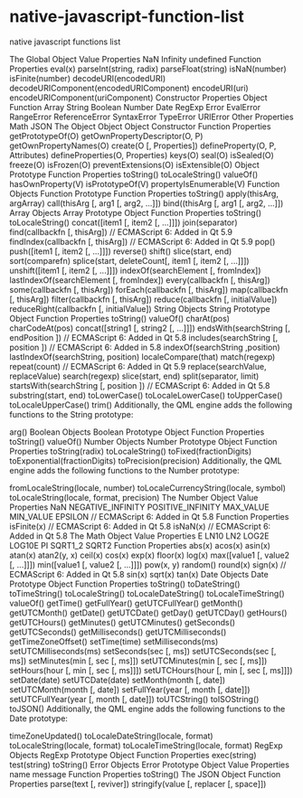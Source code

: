 # native-javascript-function-list
native javascript functions list


The Global Object
Value Properties
NaN
Infinity
undefined
Function Properties
eval(x)
parseInt(string, radix)
parseFloat(string)
isNaN(number)
isFinite(number)
decodeURI(encodedURI)
decodeURIComponent(encodedURIComponent)
encodeURI(uri)
encodeURIComponent(uriComponent)
Constructor Properties
Object
Function
Array
String
Boolean
Number
Date
RegExp
Error
EvalError
RangeError
ReferenceError
SyntaxError
TypeError
URIError
Other Properties
Math
JSON
The Object Object
Object Constructor
Function Properties
getPrototypeOf(O)
getOwnPropertyDescriptor(O, P)
getOwnPropertyNames(O)
create(O [, Properties])
defineProperty(O, P, Attributes)
defineProperties(O, Properties)
keys(O)
seal(O)
isSealed(O)
freeze(O)
isFrozen(O)
preventExtensions(O)
isExtensible(O)
Object Prototype
Function Properties
toString()
toLocaleString()
valueOf()
hasOwnProperty(V)
isPrototypeOf(V)
propertyIsEnumerable(V)
Function Objects
Function Prototype
Function Properties
toString()
apply(thisArg, argArray)
call(thisArg [, arg1 [, arg2, ...]])
bind((thisArg [, arg1 [, arg2, …]])
Array Objects
Array Prototype Object
Function Properties
toString()
toLocaleString()
concat([item1 [, item2 [, ...]]])
join(separator)
find(callbackfn [, thisArg]) // ECMAScript 6: Added in Qt 5.9
findIndex(callbackfn [, thisArg]) // ECMAScript 6: Added in Qt 5.9
pop()
push([item1 [, item2 [, ...]]])
reverse()
shift()
slice(start, end)
sort(comparefn)
splice(start, deleteCount[, item1 [, item2 [, ...]]])
unshift([item1 [, item2 [, ...]]])
indexOf(searchElement [, fromIndex])
lastIndexOf(searchElement [, fromIndex])
every(callbackfn [, thisArg])
some(callbackfn [, thisArg])
forEach(callbackfn [, thisArg])
map(callbackfn [, thisArg])
filter(callbackfn [, thisArg])
reduce(callbackfn [, initialValue])
reduceRight(callbackfn [, initialValue])
String Objects
String Prototype Object
Function Properties
toString()
valueOf()
charAt(pos)
charCodeAt(pos)
concat([string1 [, string2 [, ...]]])
endsWith(searchString [, endPosition ]) // ECMAScript 6: Added in Qt 5.8
includes(searchString [, position ]) // ECMAScript 6: Added in 5.8
indexOf(searchString ,position)
lastIndexOf(searchString, position)
localeCompare(that)
match(regexp)
repeat(count) // ECMAScript 6: Added in Qt 5.9
replace(searchValue, replaceValue)
search(regexp)
slice(start, end)
split(separator, limit)
startsWith(searchString [, position ]) // ECMAScript 6: Added in Qt 5.8
substring(start, end)
toLowerCase()
toLocaleLowerCase()
toUpperCase()
toLocaleUpperCase()
trim()
Additionally, the QML engine adds the following functions to the String prototype:

arg()
Boolean Objects
Boolean Prototype Object
Function Properties
toString()
valueOf()
Number Objects
Number Prototype Object
Function Properties
toString(radix)
toLocaleString()
toFixed(fractionDigits)
toExponential(fractionDigits)
toPrecision(precision)
Additionally, the QML engine adds the following functions to the Number prototype:

fromLocaleString(locale, number)
toLocaleCurrencyString(locale, symbol)
toLocaleString(locale, format, precision)
The Number Object
Value Properties
NaN
NEGATIVE_INFINITY
POSITIVE_INFINITY
MAX_VALUE
MIN_VALUE
EPSILON // ECMAScript 6: Added in Qt 5.8
Function Properties
isFinite(x) // ECMAScript 6: Added in Qt 5.8
isNaN(x) // ECMAScript 6: Added in Qt 5.8
The Math Object
Value Properties
E
LN10
LN2
LOG2E
LOG10E
PI
SQRT1_2
SQRT2
Function Properties
abs(x)
acos(x)
asin(x)
atan(x)
atan2(y, x)
ceil(x)
cos(x)
exp(x)
floor(x)
log(x)
max([value1 [, value2 [, ...]]])
min([value1 [, value2 [, ...]]])
pow(x, y)
random()
round(x)
sign(x) // ECMAScript 6: Added in Qt 5.8
sin(x)
sqrt(x)
tan(x)
Date Objects
Date Prototype Object
Function Properties
toString()
toDateString()
toTimeString()
toLocaleString()
toLocaleDateString()
toLocaleTimeString()
valueOf()
getTime()
getFullYear()
getUTCFullYear()
getMonth()
getUTCMonth()
getDate()
getUTCDate()
getDay()
getUTCDay()
getHours()
getUTCHours()
getMinutes()
getUTCMinutes()
getSeconds()
getUTCSeconds()
getMilliseconds()
getUTCMilliseconds()
getTimeZoneOffset()
setTime(time)
setMilliseconds(ms)
setUTCMilliseconds(ms)
setSeconds(sec [, ms])
setUTCSeconds(sec [, ms])
setMinutes(min [, sec [, ms]])
setUTCMinutes(min [, sec [, ms]])
setHours(hour [, min [, sec [, ms]]])
setUTCHours(hour [, min [, sec [, ms]]])
setDate(date)
setUTCDate(date)
setMonth(month [, date])
setUTCMonth(month [, date])
setFullYear(year [, month [, date]])
setUTCFullYear(year [, month [, date]])
toUTCString()
toISOString()
toJSON()
Additionally, the QML engine adds the following functions to the Date prototype:

timeZoneUpdated()
toLocaleDateString(locale, format)
toLocaleString(locale, format)
toLocaleTimeString(locale, format)
RegExp Objects
RegExp Prototype Object
Function Properties
exec(string)
test(string)
toString()
Error Objects
Error Prototype Object
Value Properties
name
message
Function Properties
toString()
The JSON Object
Function Properties
parse(text [, reviver])
stringify(value [, replacer [, space]])
